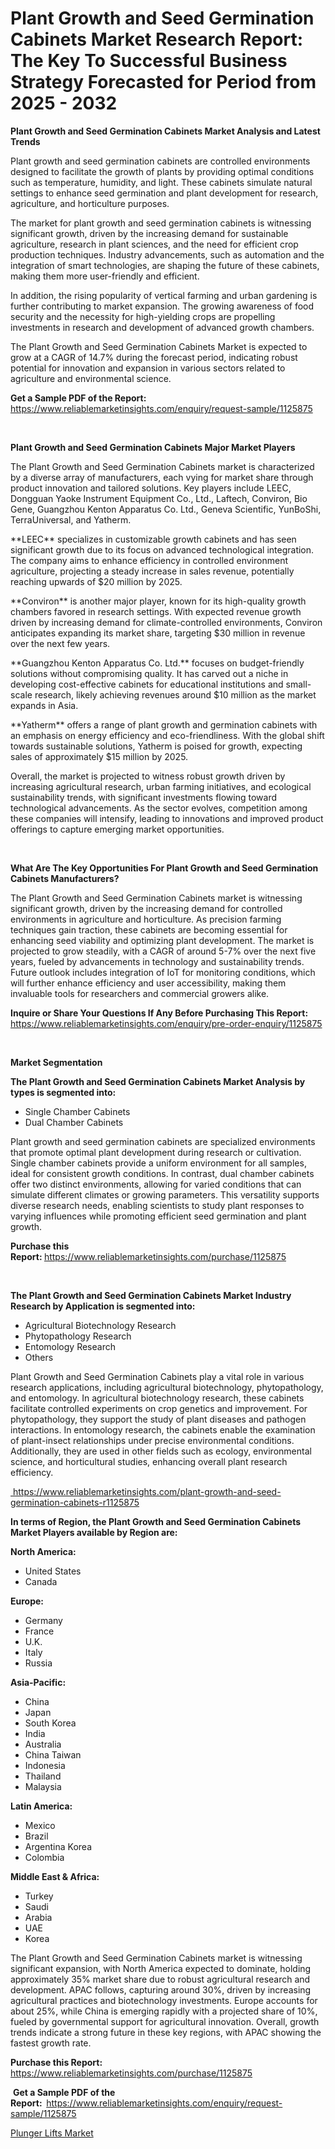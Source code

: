 <p><h1>Plant Growth and Seed Germination Cabinets Market Research Report: The Key To Successful Business Strategy Forecasted for Period from 2025 - 2032</h1></p><p><strong>Plant Growth and Seed Germination Cabinets Market Analysis and Latest Trends</strong></p>
<p><p>Plant growth and seed germination cabinets are controlled environments designed to facilitate the growth of plants by providing optimal conditions such as temperature, humidity, and light. These cabinets simulate natural settings to enhance seed germination and plant development for research, agriculture, and horticulture purposes. </p><p>The market for plant growth and seed germination cabinets is witnessing significant growth, driven by the increasing demand for sustainable agriculture, research in plant sciences, and the need for efficient crop production techniques. Industry advancements, such as automation and the integration of smart technologies, are shaping the future of these cabinets, making them more user-friendly and efficient.</p><p>In addition, the rising popularity of vertical farming and urban gardening is further contributing to market expansion. The growing awareness of food security and the necessity for high-yielding crops are propelling investments in research and development of advanced growth chambers. </p><p>The Plant Growth and Seed Germination Cabinets Market is expected to grow at a CAGR of 14.7% during the forecast period, indicating robust potential for innovation and expansion in various sectors related to agriculture and environmental science.</p></p>
<p><strong>Get a Sample PDF of the Report:&nbsp;</strong> <a href="https://www.reliablemarketinsights.com/enquiry/request-sample/1125875?utm_campaign=3517&utm_medium=2&utm_source=Github&utm_content=ia&utm_term=11042025&utm_id=plant-growth-and-seed-germination-cabinets">https://www.reliablemarketinsights.com/enquiry/request-sample/1125875</a></p>
<p>&nbsp;</p>
<p><strong>Plant Growth and Seed Germination Cabinets Major Market Players</strong></p>
<p><p>The Plant Growth and Seed Germination Cabinets market is characterized by a diverse array of manufacturers, each vying for market share through product innovation and tailored solutions. Key players include LEEC, Dongguan Yaoke Instrument Equipment Co., Ltd., Laftech, Conviron, Bio Gene, Guangzhou Kenton Apparatus Co. Ltd., Geneva Scientific, YunBoShi, TerraUniversal, and Yatherm.</p><p>**LEEC** specializes in customizable growth cabinets and has seen significant growth due to its focus on advanced technological integration. The company aims to enhance efficiency in controlled environment agriculture, projecting a steady increase in sales revenue, potentially reaching upwards of $20 million by 2025.</p><p>**Conviron** is another major player, known for its high-quality growth chambers favored in research settings. With expected revenue growth driven by increasing demand for climate-controlled environments, Conviron anticipates expanding its market share, targeting $30 million in revenue over the next few years.</p><p>**Guangzhou Kenton Apparatus Co. Ltd.** focuses on budget-friendly solutions without compromising quality. It has carved out a niche in developing cost-effective cabinets for educational institutions and small-scale research, likely achieving revenues around $10 million as the market expands in Asia.</p><p>**Yatherm** offers a range of plant growth and germination cabinets with an emphasis on energy efficiency and eco-friendliness. With the global shift towards sustainable solutions, Yatherm is poised for growth, expecting sales of approximately $15 million by 2025.</p><p>Overall, the market is projected to witness robust growth driven by increasing agricultural research, urban farming initiatives, and ecological sustainability trends, with significant investments flowing toward technological advancements. As the sector evolves, competition among these companies will intensify, leading to innovations and improved product offerings to capture emerging market opportunities.</p></p>
<p>&nbsp;</p>
<p><strong>What Are The Key Opportunities For Plant Growth and Seed Germination Cabinets Manufacturers?</strong></p>
<p><p>The Plant Growth and Seed Germination Cabinets market is witnessing significant growth, driven by the increasing demand for controlled environments in agriculture and horticulture. As precision farming techniques gain traction, these cabinets are becoming essential for enhancing seed viability and optimizing plant development. The market is projected to grow steadily, with a CAGR of around 5-7% over the next five years, fueled by advancements in technology and sustainability trends. Future outlook includes integration of IoT for monitoring conditions, which will further enhance efficiency and user accessibility, making them invaluable tools for researchers and commercial growers alike.</p></p>
<p><strong>Inquire or Share Your Questions If Any Before Purchasing This Report:</strong> <a href="https://www.reliablemarketinsights.com/enquiry/pre-order-enquiry/1125875?utm_campaign=3517&utm_medium=2&utm_source=Github&utm_content=ia&utm_term=11042025&utm_id=plant-growth-and-seed-germination-cabinets">https://www.reliablemarketinsights.com/enquiry/pre-order-enquiry/1125875</a></p>
<p>&nbsp;</p>
<p><strong>Market Segmentation</strong></p>
<p><strong>The Plant Growth and Seed Germination Cabinets Market Analysis by types is segmented into:</strong></p>
<p><ul><li>Single Chamber Cabinets</li><li>Dual Chamber Cabinets</li></ul></p>
<p><p>Plant growth and seed germination cabinets are specialized environments that promote optimal plant development during research or cultivation. Single chamber cabinets provide a uniform environment for all samples, ideal for consistent growth conditions. In contrast, dual chamber cabinets offer two distinct environments, allowing for varied conditions that can simulate different climates or growing parameters. This versatility supports diverse research needs, enabling scientists to study plant responses to varying influences while promoting efficient seed germination and plant growth.</p></p>
<p><strong>Purchase this Report:&nbsp;</strong><a href="https://www.reliablemarketinsights.com/purchase/1125875?utm_campaign=3517&utm_medium=2&utm_source=Github&utm_content=ia&utm_term=11042025&utm_id=plant-growth-and-seed-germination-cabinets">https://www.reliablemarketinsights.com/purchase/1125875</a></p>
<p>&nbsp;</p>
<p><strong>The Plant Growth and Seed Germination Cabinets Market Industry Research by Application is segmented into:</strong></p>
<p><ul><li>Agricultural Biotechnology Research</li><li>Phytopathology Research</li><li>Entomology Research</li><li>Others</li></ul></p>
<p><p>Plant Growth and Seed Germination Cabinets play a vital role in various research applications, including agricultural biotechnology, phytopathology, and entomology. In agricultural biotechnology research, these cabinets facilitate controlled experiments on crop genetics and improvement. For phytopathology, they support the study of plant diseases and pathogen interactions. In entomology research, the cabinets enable the examination of plant-insect relationships under precise environmental conditions. Additionally, they are used in other fields such as ecology, environmental science, and horticultural studies, enhancing overall plant research efficiency.</p></p>
<p><a href="https://www.reliablemarketinsights.com/plant-growth-and-seed-germination-cabinets-r1125875?utm_campaign=3517&utm_medium=2&utm_source=Github&utm_content=ia&utm_term=11042025&utm_id=plant-growth-and-seed-germination-cabinets">&nbsp;https://www.reliablemarketinsights.com/plant-growth-and-seed-germination-cabinets-r1125875</a></p>
<p><strong>In terms of Region, the Plant Growth and Seed Germination Cabinets Market Players available by Region are:</strong></p>
<p>
    <p> <strong> North America: </strong>
        <ul>
            <li>United States</li>
            <li>Canada</li>
        </ul>
        </p> 
    <p> <strong> Europe: </strong>
        <ul>
            <li>Germany</li>
            <li>France</li>
            <li>U.K.</li>
            <li>Italy</li>
            <li>Russia</li>
        </ul>
        </p> 
    <p> <strong> Asia-Pacific: </strong>
        <ul>
            <li>China</li>
            <li>Japan</li>
            <li>South Korea</li>
            <li>India</li>
            <li>Australia</li>
            <li>China Taiwan</li>
            <li>Indonesia</li>
            <li>Thailand</li>
            <li>Malaysia</li>
        </ul>
        </p> 
    <p> <strong> Latin America: </strong>
        <ul>
            <li>Mexico</li>
            <li>Brazil</li>
            <li>Argentina Korea</li>
            <li>Colombia</li>
        </ul>
        </p> 
    <p> <strong> Middle East & Africa: </strong>
        <ul>
            <li>Turkey</li>
            <li>Saudi</li>
            <li>Arabia</li>
            <li>UAE</li>
            <li>Korea</li>
        </ul>
    </p>
    </p>
<p><p>The Plant Growth and Seed Germination Cabinets market is witnessing significant expansion, with North America expected to dominate, holding approximately 35% market share due to robust agricultural research and development. APAC follows, capturing around 30%, driven by increasing agricultural practices and biotechnology investments. Europe accounts for about 25%, while China is emerging rapidly with a projected share of 10%, fueled by governmental support for agricultural innovation. Overall, growth trends indicate a strong future in these key regions, with APAC showing the fastest growth rate.</p></p>
<p><strong>Purchase this Report: </strong><a href="https://www.reliablemarketinsights.com/purchase/1125875?utm_campaign=3517&utm_medium=2&utm_source=Github&utm_content=ia&utm_term=11042025&utm_id=plant-growth-and-seed-germination-cabinets">https://www.reliablemarketinsights.com/purchase/1125875</a></p>
<p>&nbsp;<strong>Get a Sample PDF of the Report:&nbsp;&nbsp;</strong><a href="https://www.reliablemarketinsights.com/enquiry/request-sample/1125875?utm_campaign=3517&utm_medium=2&utm_source=Github&utm_content=ia&utm_term=11042025&utm_id=plant-growth-and-seed-germination-cabinets">https://www.reliablemarketinsights.com/enquiry/request-sample/1125875</a></p>
<p><strong></strong></p>
<p><p><a href="https://github.com/hatlepigna2s/Market-Research-Report-List-1/blob/main/plunger-lifts-market.md?utm_campaign=3517&utm_medium=2&utm_source=Github&utm_content=ia&utm_term=11042025&utm_id=plant-growth-and-seed-germination-cabinets">Plunger Lifts Market</a></p></p>